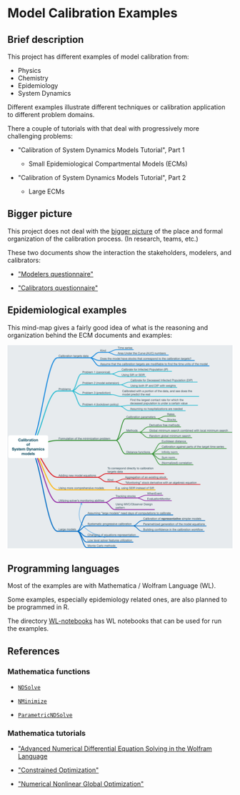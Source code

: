 # Model Calibration Examples

## Brief description

This project has different examples of model calibration from:

- Physics
- Chemistry
- Epidemiology
- System Dynamics

Different examples illustrate different techniques or calibration application to different problem domains. 

There a couple of tutorials with that deal with progressively more challenging problems: 

- "Calibration of System Dynamics Models Tutorial", Part 1
  
    - Small Epidemiological Compartmental Models (ECMs)
 
- "Calibration of System Dynamics Models Tutorial", Part 2

    - Large ECMs
  
## Bigger picture

This project does not deal with the 
[bigger picture](https://github.com/antononcube/SystemModeling/raw/master/Projects/Coronavirus-propagation-dynamics/Diagrams/Model-development-and-decision-making.jpeg)
of the place and formal organization of the calibration process. 
(In research, teams, etc.)

These two documents show the interaction the stakeholders, modelers, and calibrators:

- ["Modelers questionnaire"](https://github.com/antononcube/SystemModeling/blob/master/org/Modelers-questionnaire.org)

- ["Calibrators questionnaire"](https://github.com/antononcube/SystemModeling/blob/master/org/Calibrators-questionnaire.org)

## Epidemiological examples 

This mind-map gives a fairly good idea of what is the reasoning and organization behind the ECM documents and examples:

[![](./Diagrams/Calibration-of-System-Dynamics-models-mind-map.png)](./Diagrams/Calibration-of-System-Dynamics-models-mind-map.pdf)

## Programming languages

Most of the examples are with Mathematica / Wolfram Language (WL).

Some examples, especially epidemiology related ones, are also planned to be programmed in R. 

The directory [WL-notebooks](./WL-notebooks) has WL notebooks that can be used for run the examples.

## References

### Mathematica functions

- [`NDSolve`](https://reference.wolfram.com/language/ref/NDSolve.html)

- [`NMinimize`](https://reference.wolfram.com/language/ref/NMinimize.html)

- [`ParametricNDSolve`](https://reference.wolfram.com/language/ref/ParametricNDSolve.html)
  
### Mathematica tutorials

- ["Advanced Numerical Differential Equation Solving in the Wolfram Language](https://reference.wolfram.com/language/tutorial/NDSolveOverview.html)

- ["Constrained Optimization"](https://reference.wolfram.com/language/tutorial/ConstrainedOptimizationOverview.html)

- ["Numerical Nonlinear Global Optimization"](https://reference.wolfram.com/language/tutorial/ConstrainedOptimizationGlobalNumerical.html)
